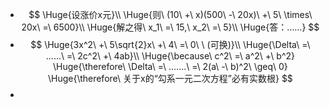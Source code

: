 -
  $$
  \Huge{设涨价x元}\\
  \Huge{则\ (10\ +\ x)(500\ -\ 20x)\ +\ 5\ \times\ 20x\ =\ 6500}\\
  \Huge{解之得\ x_1\ =\ 15,\ x_2\ =\ 5}\\
  \Huge{答：……}
  $$
-
  $$
  \Huge{3x^2\ +\ 5\sqrt{2}x\ +\ 4\ =\ 0\ \ (可换)}\\
  \Huge{\Delta\ =\ ......\ =\ 2c^2\ +\ 4ab}\\
  \Huge{\because\ c^2\ =\ a^2\ +\ b^2}
  \Huge{\therefore\ \Delta\ =\ .......\ =\ 2(a\ -\ b)^2\ \geq\ 0}
  \Huge{\therefore\ 关于x的“勾系一元二次方程”必有实数根}
  $$
-